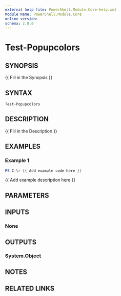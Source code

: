 ```yaml
---
external help file: PowerShell.Module.Core-help.xml
Module Name: PowerShell.Module.Core
online version:
schema: 2.0.0
---
```


# Test-Popupcolors

## SYNOPSIS
{{ Fill in the Synopsis }}

## SYNTAX

```
Test-Popupcolors
```

## DESCRIPTION
{{ Fill in the Description }}

## EXAMPLES

### Example 1
```powershell
PS C:\> {{ Add example code here }}
```

{{ Add example description here }}

## PARAMETERS

## INPUTS

### None

## OUTPUTS

### System.Object
## NOTES

## RELATED LINKS
